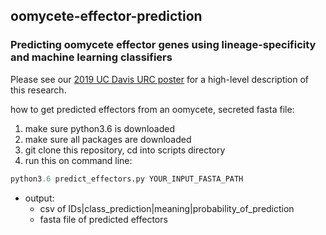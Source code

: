 ## oomycete-effector-prediction

### Predicting oomycete effector genes using lineage-specificity and machine learning classifiers

Please see our [2019 UC Davis URC poster](https://drive.google.com/file/d/1n7ccBZi6c5K6h600u0lF9xnMRiMtKWVa/view?usp=sharing) for a high-level description of this research.


how to get predicted effectors from an oomycete, secreted fasta file:

1) make sure python3.6 is downloaded 
2) make sure all packages are downloaded
3) git clone this repository, cd into scripts directory
4) run this on command line:

```python
python3.6 predict_effectors.py YOUR_INPUT_FASTA_PATH
```

- output:
  - csv of IDs|class_prediction|meaning|probability_of_prediction
  - fasta file of predicted effectors
